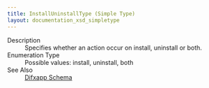 ```yaml
---
title: InstallUninstallType (Simple Type)
layout: documentation_xsd_simpletype
---
```

<dl>
  <dt>Description</dt>
  <dd>Specifies whether an action occur on install, uninstall or both.</dd>
  <dt>Enumeration Type</dt>
  <dd>Possible values: install, uninstall, both</dd>
  <dt>See Also</dt>
  <dd>
    <a href="../difxapp">Difxapp Schema</a>
  </dd>
</dl>
